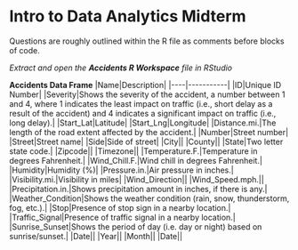 # Intro to Data Analytics Midterm
Questions are roughly outlined within the R file as comments before blocks of code.

*Extract and open the **Accidents R Workspace** file in RStudio*

**Accidents Data Frame**
|Name|Description|
|----|-----------|
|ID|Unique ID Number|
|Severity|Shows the severity of the accident, a number between 1 and 4, where 1 indicates the least impact on traffic (i.e., short delay as a result of the accident) and 4 indicates a significant impact on traffic (i.e., long delay).|
|Start_Lat|Latitude|
|Start_Lng|Longitude|
|Distance.mi.|The length of the road extent affected by the accident.|
|Number|Street number|
|Street|Street name|
|Side|Side of street|
|City||
|County||
|State|Two letter state code.|
|Zipcode||
|Timezone||
|Temperature.F.|Temperature in degrees Fahrenheit.|
|Wind_Chill.F.|Wind chill in degrees Fahrenheit.|
|Humidity|Humidity (%)|
|Pressure.in.|Air pressure in inches.|
|Visibility.mi.|Visibility in miles|
|Wind_Direction||
|Wind_Speed.mph.||
|Precipitation.in.|Shows precipitation amount in inches, if there is any.|
|Weather_Condition|Shows the weather condition (rain, snow, thunderstorm, fog, etc.).|
|Stop|Presence of stop sign in a nearby location.|
|Traffic_Signal|Presence of traffic signal in a nearby location.|
|Sunrise_Sunset|Shows the period of day (i.e. day or night) based on sunrise/sunset.|
|Date||
|Year||
|Month||
|Date||

